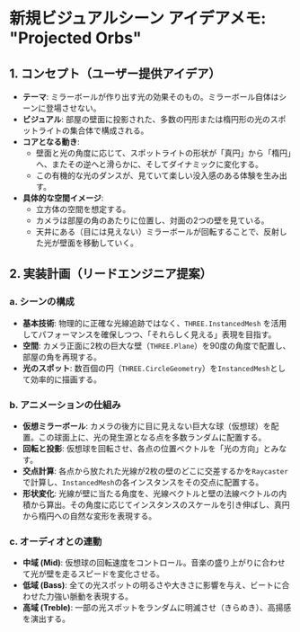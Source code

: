 # 新規ビジュアルシーン アイデアメモ: "Projected Orbs"

## 1. コンセプト（ユーザー提供アイデア）

-   **テーマ**: ミラーボールが作り出す光の効果そのもの。ミラーボール自体はシーンに登場させない。
-   **ビジュアル**: 部屋の壁面に投影された、多数の円形または楕円形の光のスポットライトの集合体で構成される。
-   **コアとなる動き**:
    -   壁面と光の角度に応じて、スポットライトの形状が「真円」から「楕円」へ、またその逆へと滑らかに、そしてダイナミックに変化する。
    -   この有機的な光のダンスが、見ていて楽しい没入感のある体験を生み出す。
-   **具体的な空間イメージ**:
    -   立方体の空間を想定する。
    -   カメラは部屋の角のあたりに位置し、対面の2つの壁を見ている。
    -   天井にある（目には見えない）ミラーボールが回転することで、反射した光が壁面を移動していく。

## 2. 実装計画（リードエンジニア提案）

### a. シーンの構成

-   **基本技術**: 物理的に正確な光線追跡ではなく、`THREE.InstancedMesh` を活用してパフォーマンスを確保しつつ、「それらしく見える」表現を目指す。
-   **空間**: カメラ正面に2枚の巨大な壁（`THREE.Plane`）を90度の角度で配置し、部屋の角を再現する。
-   **光のスポット**: 数百個の円（`THREE.CircleGeometry`）を`InstancedMesh`として効率的に描画する。

### b. アニメーションの仕組み

-   **仮想ミラーボール**: カメラの後方に目に見えない巨大な球（仮想球）を配置。この球面上に、光の発生源となる点を多数ランダムに配置する。
-   **回転と投影**: 仮想球を回転させ、各点の位置ベクトルを「光の方向」とみなす。
-   **交点計算**: 各点から放たれた光線が2枚の壁のどこに交差するかを`Raycaster`で計算し、`InstancedMesh`の各インスタンスをその交点に配置する。
-   **形状変化**: 光線が壁に当たる角度を、光線ベクトルと壁の法線ベクトルの内積から算出。その角度に応じてインスタンスのスケールを引き伸ばし、真円から楕円への自然な変形を表現する。

### c. オーディオとの連動

-   **中域 (Mid)**: 仮想球の回転速度をコントロール。音楽の盛り上がりに合わせて光が壁を走るスピードを変化させる。
-   **低域 (Bass)**: 全ての光スポットの明るさや大きさに影響を与え、ビートに合わせた力強い脈動を表現する。
-   **高域 (Treble)**: 一部の光スポットをランダムに明滅させ（きらめき）、高揚感を演出する。